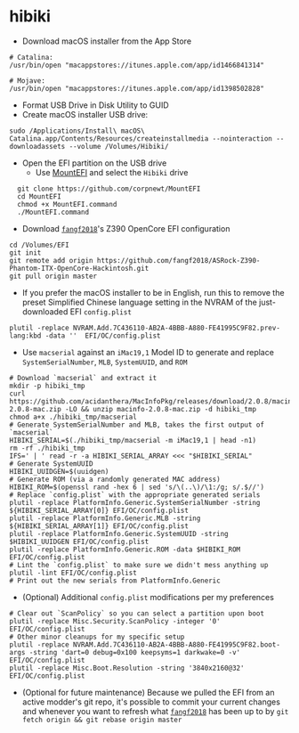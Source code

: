# hibiki

* Download macOS installer from the App Store
```
# Catalina:
/usr/bin/open "macappstores://itunes.apple.com/app/id1466841314"
```
```
# Mojave:
/usr/bin/open "macappstores://itunes.apple.com/app/id1398502828"
```

* Format USB Drive in Disk Utility to GUID
* Create macOS installer USB drive:
```
sudo /Applications/Install\ macOS\ Catalina.app/Contents/Resources/createinstallmedia --nointeraction --downloadassets --volume /Volumes/Hibiki/
```
* Open the EFI partition on the USB drive
  * Use [MountEFI](https://github.com/corpnewt/MountEFI) and select the `Hibiki` drive
```
  git clone https://github.com/corpnewt/MountEFI
  cd MountEFI
  chmod +x MountEFI.command
  ./MountEFI.command
```
* Download [`fangf2018`](https://github.com/fangf2018/ASRock-Z390-Phantom-ITX-OpenCore-Hackintosh)'s Z390 OpenCore EFI configuration
```
cd /Volumes/EFI
git init
git remote add origin https://github.com/fangf2018/ASRock-Z390-Phantom-ITX-OpenCore-Hackintosh.git
git pull origin master
```
* If you prefer the macOS installer to be in English, run this to remove the preset Simplified Chinese language setting in the NVRAM of the just-downloaded EFI `config.plist`
```
plutil -replace NVRAM.Add.7C436110-AB2A-4BBB-A880-FE41995C9F82.prev-lang:kbd -data ''  EFI/OC/config.plist
```
* Use `macserial` against an `iMac19,1` Model ID to generate and replace `SystemSerialNumber`, `MLB`, `SystemUUID`, and `ROM`
```
# Download `macserial` and extract it
mkdir -p hibiki_tmp
curl https://github.com/acidanthera/MacInfoPkg/releases/download/2.0.8/macinfo-2.0.8-mac.zip -LO && unzip macinfo-2.0.8-mac.zip -d hibiki_tmp
chmod a+x ./hibiki_tmp/macserial
# Generate SystemSerialNumber and MLB, takes the first output of `macserial`
HIBIKI_SERIAL=$(./hibiki_tmp/macserial -m iMac19,1 | head -n1)
rm -rf ./hibiki_tmp
IFS=' | ' read -r -a HIBIKI_SERIAL_ARRAY <<< "$HIBIKI_SERIAL"
# Generate SystemUUID
HIBIKI_UUIDGEN=$(uuidgen)
# Generate ROM (via a randomly generated MAC address)
HIBIKI_ROM=$(openssl rand -hex 6 | sed 's/\(..\)/\1:/g; s/.$//')
# Replace `config.plist` with the appropriate generated serials
plutil -replace PlatformInfo.Generic.SystemSerialNumber -string ${HIBIKI_SERIAL_ARRAY[0]} EFI/OC/config.plist
plutil -replace PlatformInfo.Generic.MLB -string ${HIBIKI_SERIAL_ARRAY[1]} EFI/OC/config.plist
plutil -replace PlatformInfo.Generic.SystemUUID -string $HIBIKI_UUIDGEN EFI/OC/config.plist
plutil -replace PlatformInfo.Generic.ROM -data $HIBIKI_ROM EFI/OC/config.plist
# Lint the `config.plist` to make sure we didn't mess anything up
plutil -lint EFI/OC/config.plist
# Print out the new serials from PlatformInfo.Generic

```

* (Optional) Additional `config.plist` modifications per my preferences
```
# Clear out `ScanPolicy` so you can select a partition upon boot
plutil -replace Misc.Security.ScanPolicy -integer '0' EFI/OC/config.plist
# Other minor cleanups for my specific setup
plutil -replace NVRAM.Add.7C436110-AB2A-4BBB-A880-FE41995C9F82.boot-args -string 'dart=0 debug=0x100 keepsyms=1 darkwake=0 -v' EFI/OC/config.plist
plutil -replace Misc.Boot.Resolution -string '3840x2160@32' EFI/OC/config.plist
```

* (Optional for future maintenance) Because we pulled the EFI from an active modder's git repo, it's possible to commit your current changes and whenever you want to refresh what [`fangf2018`](https://github.com/fangf2018/ASRock-Z390-Phantom-ITX-OpenCore-Hackintosh) has been up to by `git fetch origin && git rebase origin master`

